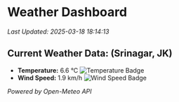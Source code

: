 
# Weather Dashboard

_Last Updated: 2025-03-18 18:14:13_

## Current Weather Data: (Srinagar, JK)
- **Temperature:** 6.6 °C ![Temperature Badge](https://img.shields.io/badge/Temperature-Low%20Temp-blue)
- **Wind Speed:** 1.9 km/h ![Wind Speed Badge](https://img.shields.io/badge/Wind%20Speed-Light%20Wind-blue)

*Powered by Open-Meteo API*
